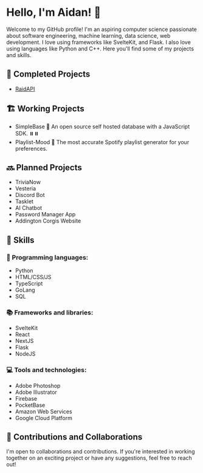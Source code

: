 # Hello, I'm Aidan! 👋

Welcome to my GitHub profile! I'm an aspiring computer science passionate about software engineering, machine learning, data science, web development. I love using frameworks like SvelteKit, and Flask. I also love using languages like Python and C++. Here you'll find some of my projects and skills.

## 🙌 Completed Projects
- [RaidAPI]("https://api.aidanneel.xyz/get-items")

## 🏗️ Working Projects
- SimpleBase 🚀 An open source self hosted database with a JavaScript SDK. ⏸️⏸️
- Playlist-Mood 🎹 The most accurate Spotify playlist generator for your preferences.
  
## 🔜 Planned Projects
  - TriviaNow
  - Vesteria
  - Discord Bot
  - Tasklet
  - AI Chatbot
  - Password Manager App
  - Addington Corgis Website

## 🌱 Skills

### 🤖 Programming languages: 
  - Python
  - HTML/CSS/JS
  - TypeScript
  - GoLang
  - SQL

### 📚 Frameworks and libraries: 
  - SvelteKit
  - React
  - NextJS
  - Flask
  - NodeJS

### 💻 Tools and technologies: 
  - Adobe Photoshop
  - Adobe Illustrator
  - Firebase
  - PocketBase
  - Amazon Web Services
  - Google Cloud Platform

## 🤝 Contributions and Collaborations
  I'm open to collaborations and contributions. If you're interested in working together on an exciting project or have any suggestions, feel free to reach out!
